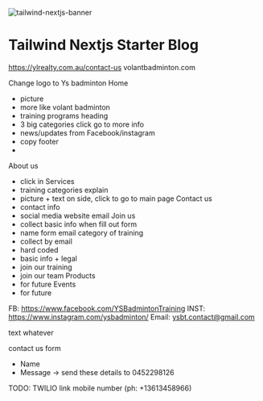 ![tailwind-nextjs-banner](/public/images/twitter-card.png)

# Tailwind Nextjs Starter Blog

https://ylrealty.com.au/contact-us
volantbadminton.com

Change logo to Ys badminton
Home
- picture
- more like volant badminton
- training programs heading
- 3 big categories click go to more info
- news/updates from Facebook/instagram
- copy footer
- 
About us
- click in 
Services
- training categories explain
- picture + text on side, click to go to main page
Contact us
- contact info
- social media website email
Join us
- collect basic info when fill out form
- name form email category of training
- collect by email
- hard coded
- basic info + legal
- join our training
- join our team
Products
- for future
Events
- for future

FB: https://www.facebook.com/YSBadmintonTraining
INST: https://www.instagram.com/ysbadminton/
Email: ysbt.contact@gmail.com

text whatever

contact us form
- Name
- Message
-> send these details to 0452298126


TODO: TWILIO link mobile number (ph: +13613458966)